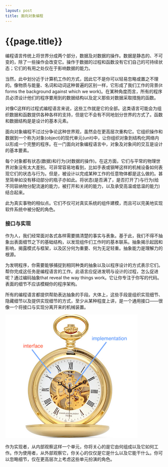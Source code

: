 ```yaml
---
layout: post
title: 面向对象编程
---
```

{{page.title}}
==================

编程语言传统上将世界分成两个部分，数据及对数据的操作。数据是静态的、不可变的，除了一些操作会改变它。操作于数据的过程和函数没有它们自己的可持续状态；它们的有用之处仅在于影响数据的能力。

当然，此中划分近于计算机工作的方式，因此它不是你可以轻易忽略或置之不理的。像物质与能量、名词和动词这种普遍的区别一样，它形成了我们工作的背景(it forms the background against which we work)。在某种角度而言，所有的程序员必须设计他们的程序要用到的数据结构以及定义那些对数据采取措施的函数。

对像C这样的过程式编程语言来说，这些工作就是它的全部。这类语言可能会为组织数据和函数提供各种各样的支持，但是它不会有不同地划分世界的方式了。函数和数据结构是是设计的基本元素。

面向对象编程不过过分争论这种世界观，虽然会在更高层次重构它。它组织操作和数据到一个称为对象(object)的现代单元(unit)中，让你组织对象到结构化网络内以形成一个完整的程序。在一门面向对象编程语言中，对象及对象间的交互是设计的基本要素。

每个对象都有状态(数据)和行为(对数据的操作)。在这方面，它们与平常的物理世界对象没有太大差别。可非常容易地看到，比如手表或钢琴这样的机械设备如何表现它们的状态与行为。但是，被设计以完成某种工作的任意物体都是这么做的。甚至简单如没有移动部分的瓶子亦如此。将状态(是否满了，是否打开了)与行为(给不同容纳物分配流速的能力，被打开和关闭的能力，以及承受高温或低温的能力)结合起来。

此为真实事物的相似点。它们不仅可对真实系统的组件建模，而且可以完美地实现软件系统中被分配的角色。
### 接口与实现
作为人，我们经常面对各式各样需要搞清楚的事实与表象。基于此，我们不得不抽象出表面细节之下的基础结构，以发现组件们工作时的基本联系。抽象揭示起因和影响，揭露模式与框架，以及区分何为重要、何为无足轻重。抽象能力是理解力的根源。

为发明程序，你需要能够捕捉到相同种类的抽象以及以程序设计的方式表示它们。帮你完成这任务是编程语言的工作。此语言应促进发明与设计的过程，怎么促进呢？通过编码抽象that reveal the way things work。它让你专注于你写的代码。表面的细节不应该模糊你的程序架构。

所有的编程语言都提供帮助表达抽象的手段。大体上，这些手段是组织实现细节、隐藏细节以及提供实现细节的方式，至少从某种程度上讲，是一个通用接口——很像一个将接口与实现分离开来的机械装置。

<img src="/images/posts/2019-01-15/interfaceAndImplementation.jpg">

作为实现者，从内部观察这样一个单元，你将关心的是它由何组成以及它如何工作。作为使用者，从外部观察它，你关心的仅仅是它是什么以及它能干什么。你可以忽略细节，仅在更高层次上考虑这些单元扮演的角色。
